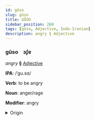 ```yaml
---
id: gûso
slug: gûso
title: GÛSO
sidebar_position: 260
tags: [gûso, Adjective, Indo-Iranian]
description: angry § Adjective
---
```


### gûso&emsp;<span kind="abugida">ꜿʄɐ</span>

*angry* **§** [Adjective](../../tags/Adjective)

**IPA**: /ˈgu.sɑ/

**Verb**: to be angry

**Noun**: anger/rage

**Modifier**: angry

<details>
    <summary>Origin</summary>
    Hindi ग़ुस्सा ġussā [ɡʊs̪.s̪äː]<br/>
    <em>Indo-Iranian Language Family</em>
</details>